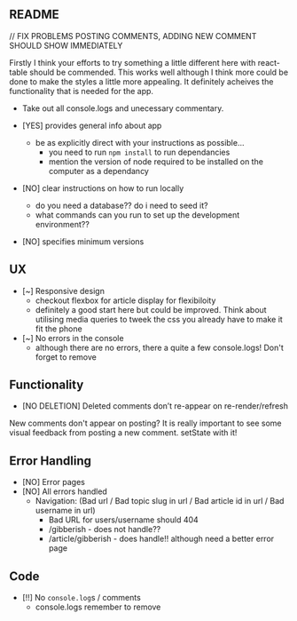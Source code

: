 ## README

// FIX PROBLEMS POSTING COMMENTS, ADDING NEW COMMENT SHOULD SHOW IMMEDIATELY

Firstly I think your efforts to try something a little different here with react-table should be commended. This works well although I think more could be done to make the styles a little more appealing. It definitely acheives the functionality that is needed for the app.

- Take out all console.logs and unecessary commentary.

- [YES] provides general info about app

  - be as explicitly direct with your instructions as possible...
    - you need to run `npm install` to run dependancies
    - mention the version of node required to be installed on the computer as a dependancy

- [NO] clear instructions on how to run locally
  - do you need a database?? do i need to seed it?
  - what commands can you run to set up the development environment??
- [NO] specifies minimum versions

## UX

- [~] Responsive design
  - checkout flexbox for article display for flexibiloity
  - definitely a good start here but could be improved. Think about utilising media queries to tweek the css you already have to make it fit the phone
- [~] No errors in the console
  - although there are no errors, there a quite a few console.logs! Don't forget to remove

## Functionality

- [NO DELETION] Deleted comments don’t re-appear on re-render/refresh

New comments don't appear on posting? It is really important to see some visual feedback from posting a new comment. setState with it!

## Error Handling

- [NO] Error pages
- [NO] All errors handled
  - Navigation: (Bad url / Bad topic slug in url / Bad article id in url / Bad username in url)
    - Bad URL for users/username should 404
    - /gibberish - does not handle??
    - /article/gibberish - does handle!! although need a better error page

## Code

- [!!] No `console.log`s / comments
  - console.logs remember to remove
